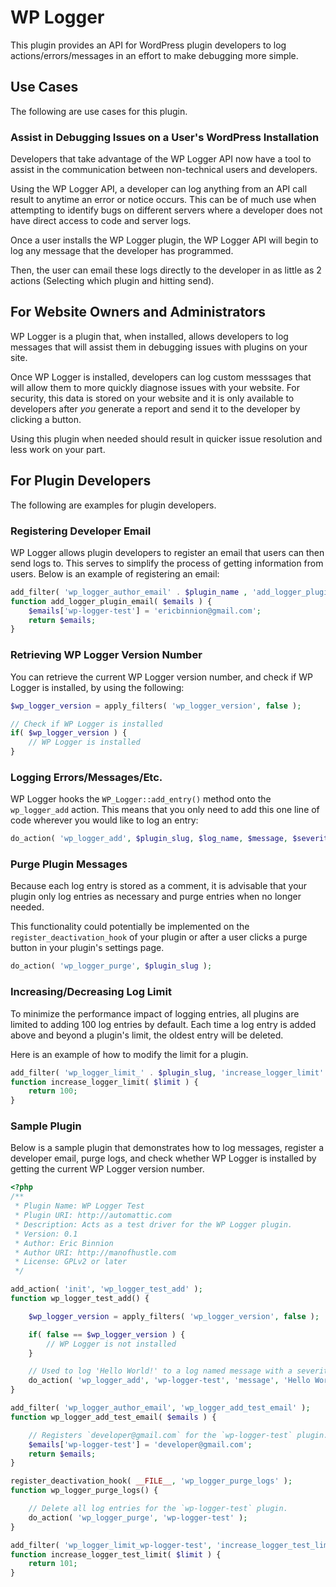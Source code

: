 # WP Logger

This plugin provides an API for WordPress plugin developers to log actions/errors/messages in an effort to make debugging more simple.

## Use Cases

The following are use cases for this plugin.

### Assist in Debugging Issues on a User's WordPress Installation

Developers that take advantage of the WP Logger API now have a tool to assist in the communication between non-technical users and developers.

Using the WP Logger API, a developer can log anything from an API call result to anytime an error or notice occurs. This can be of much use when attempting to identify bugs on different servers where a developer does not have direct access to code and server logs.

Once a user installs the WP Logger plugin, the WP Logger API will begin to log any message that the developer has programmed.

Then, the user can email these logs directly to the developer in as little as 2 actions (Selecting which plugin and hitting send).

## For Website Owners and Administrators

WP Logger is a plugin that, when installed, allows developers to log messages that will assist them in debugging issues with plugins on your site.

Once WP Logger is installed, developers can log custom messsages that will allow them to more quickly diagnose issues with your website. For security, this data is stored on your website and it is only available to developers after *you* generate a report and send it to the developer by clicking a button.

Using this plugin when needed should result in quicker issue resolution and less work on your part.

## For Plugin Developers

The following are examples for plugin developers.

### Registering Developer Email

WP Logger allows plugin developers to register an email that users can then send logs to. This serves to simplify the process of getting information from users. Below is an example of registering an email:

```php
add_filter( 'wp_logger_author_email' . $plugin_name , 'add_logger_plugin_email' );
function add_logger_plugin_email( $emails ) {
	$emails['wp-logger-test'] = 'ericbinnion@gmail.com';
	return $emails;
}
```

### Retrieving WP Logger Version Number

You can retrieve the current WP Logger version number, and check if WP Logger is installed, by using the following:

```php
$wp_logger_version = apply_filters( 'wp_logger_version', false );

// Check if WP Logger is installed
if( $wp_logger_version ) {
	// WP Logger is installed
}
```

### Logging Errors/Messages/Etc.

WP Logger hooks the `WP_Logger::add_entry()` method onto the `wp_logger_add` action. This means that you only need to add this one line of code wherever you would like to log an entry:

```php
do_action( 'wp_logger_add', $plugin_slug, $log_name, $message, $severity );
```

### Purge Plugin Messages

Because each log entry is stored as a comment, it is advisable that your plugin only log entries as necessary and purge entries when no longer needed.

This functionality could potentially be implemented on the `register_deactivation_hook` of your plugin or after a user clicks a purge button in your plugin's settings page.

```php
do_action( 'wp_logger_purge', $plugin_slug );
```

### Increasing/Decreasing Log Limit

To minimize the performance impact of logging entries, all plugins are limited to adding 100 log entries by default. Each time a log entry is added above and beyond a plugin's limit, the oldest entry will be deleted.

Here is an example of how to modify the limit for a plugin.

```php
add_filter( 'wp_logger_limit_' . $plugin_slug, 'increase_logger_limit' );
function increase_logger_limit( $limit ) {
	return 100;
}
```

### Sample Plugin

Below is a sample plugin that demonstrates how to log messages, register a developer email, purge logs, and check whether 
WP Logger is installed by getting the current WP Logger version number.

```php
<?php
/**
 * Plugin Name: WP Logger Test
 * Plugin URI: http://automattic.com
 * Description: Acts as a test driver for the WP Logger plugin.
 * Version: 0.1
 * Author: Eric Binnion
 * Author URI: http://manofhustle.com
 * License: GPLv2 or later
 */

add_action( 'init', 'wp_logger_test_add' );
function wp_logger_test_add() {

	$wp_logger_version = apply_filters( 'wp_logger_version', false );

	if( false == $wp_logger_version ) {
		// WP Logger is not installed
	}

	// Used to log 'Hello World!' to a log named message with a severity of 6.
	do_action( 'wp_logger_add', 'wp-logger-test', 'message', 'Hello World!', 6 );
}

add_filter( 'wp_logger_author_email', 'wp_logger_add_test_email' );
function wp_logger_add_test_email( $emails ) {

	// Registers `developer@gmail.com` for the `wp-logger-test` plugin.
	$emails['wp-logger-test'] = 'developer@gmail.com';
	return $emails;
}

register_deactivation_hook( __FILE__, 'wp_logger_purge_logs' );
function wp_logger_purge_logs() {

	// Delete all log entries for the `wp-logger-test` plugin.
	do_action( 'wp_logger_purge', 'wp-logger-test' );
}

add_filter( 'wp_logger_limit_wp-logger-test', 'increase_logger_test_limit' );
function increase_logger_test_limit( $limit ) {
	return 101;
}
```
